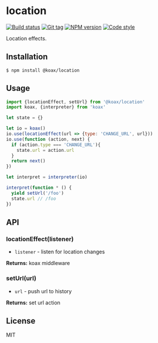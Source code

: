 
# location

[![Build status][travis-image]][travis-url]
[![Git tag][git-image]][git-url]
[![NPM version][npm-image]][npm-url]
[![Code style][standard-image]][standard-url]

Location effects.

## Installation

    $ npm install @koax/location

## Usage

```js
import {locationEffect, setUrl} from '@koax/location'
import koax, {interpreter} from 'koax'

let state = {}

let io = koax()
io.use(locationEffect(url => {type: 'CHANGE_URL', url}))
io.use(function (action, next) {
  if (action.type === 'CHANGE_URL'){
    state.url = action.url
  }
  return next()
})

let interpret = interpreter(io)

interpret(function * () {
  yield setUrl('/foo')
  state.url // /foo
})


```

## API

### locationEffect(listener)

- `listener` - listen for location changes

**Returns:** koax middleware

### setUrl(url)

- `url` - push url to history

**Returns:** set url action

## License

MIT

[travis-image]: https://img.shields.io/travis/koaxjs/location.svg?style=flat-square
[travis-url]: https://travis-ci.org/koaxjs/location
[git-image]: https://img.shields.io/github/tag/koaxjs/location.svg?sytle=flat-square
[git-url]: https://github.com/koaxjs/location
[standard-image]: https://img.shields.io/badge/code%20style-standard-brightgreen.svg?style=flat-square
[standard-url]: https://github.com/feross/standard
[npm-image]: https://img.shields.io/npm/v/@koax/location.svg?style=flat-square
[npm-url]: https://npmjs.org/package/@koax/location
